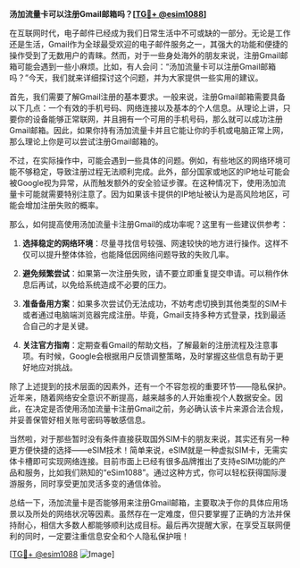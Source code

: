 **汤加流量卡可以注册Gmail邮箱吗？[[TG💪+ @esim1088](https://t.me/s/esim1088)]**

在互联网时代，电子邮件已经成为我们日常生活中不可或缺的一部分。无论是工作还是生活，Gmail作为全球最受欢迎的电子邮件服务之一，其强大的功能和便捷的操作受到了无数用户的青睐。然而，对于一些身处海外的朋友来说，注册Gmail邮箱可能会遇到一些小麻烦。比如，有人会问：“汤加流量卡可以注册Gmail邮箱吗？”今天，我们就来详细探讨这个问题，并为大家提供一些实用的建议。

首先，我们需要了解Gmail注册的基本要求。一般来说，注册Gmail邮箱需要具备以下几点：一个有效的手机号码、网络连接以及基本的个人信息。从理论上讲，只要你的设备能够正常联网，并且拥有一个可用的手机号码，那么就可以成功注册Gmail邮箱。因此，如果你持有汤加流量卡并且它能让你的手机或电脑正常上网，那么理论上你是可以尝试注册Gmail邮箱的。

不过，在实际操作中，可能会遇到一些具体的问题。例如，有些地区的网络环境可能不够稳定，导致注册过程无法顺利完成。此外，部分国家或地区的IP地址可能会被Google视为异常，从而触发额外的安全验证步骤。在这种情况下，使用汤加流量卡可能就需要特别注意了。因为如果该卡提供的IP地址被认为是高风险地区，可能会增加注册失败的概率。

那么，如何提高使用汤加流量卡注册Gmail的成功率呢？这里有一些建议供参考：

1. **选择稳定的网络环境**：尽量寻找信号较强、网速较快的地方进行操作。这样不仅可以提升整体体验，也能降低因网络问题导致的失败几率。

2. **避免频繁尝试**：如果第一次注册失败，请不要立即重复提交申请。可以稍作休息后再试，以免给系统造成不必要的压力。

3. **准备备用方案**：如果多次尝试仍无法成功，不妨考虑切换到其他类型的SIM卡或者通过电脑端浏览器完成注册。毕竟，Gmail支持多种方式登录，找到最适合自己的才是关键。

4. **关注官方指南**：定期查看Gmail的帮助文档，了解最新的注册流程及注意事项。有时候，Google会根据用户反馈调整策略，及时掌握这些信息有助于更好地应对挑战。

除了上述提到的技术层面的因素外，还有一个不容忽视的重要环节——隐私保护。近年来，随着网络安全意识不断提高，越来越多的人开始重视个人数据安全。因此，在决定是否使用汤加流量卡注册Gmail之前，务必确认该卡片来源合法合规，并妥善保管好相关账号密码等敏感信息。

当然啦，对于那些暂时没有条件直接获取国外SIM卡的朋友来说，其实还有另一种更方便快捷的选择——eSIM技术！简单来说，eSIM就是一种虚拟SIM卡，无需实体卡槽即可实现网络连接。目前市面上已经有很多品牌推出了支持eSIM功能的产品和服务，比如我们熟知的“eSim1088”。通过这种方式，你可以轻松获得国际漫游服务，同时享受更加灵活多变的通信体验。

总结一下，汤加流量卡是否能够用来注册Gmail邮箱，主要取决于你的具体应用场景以及所处的网络状况等因素。虽然存在一定难度，但只要掌握了正确的方法并保持耐心，相信大多数人都能够顺利达成目标。最后再次提醒大家，在享受互联网便利的同时，一定要注重信息安全和个人隐私保护哦！

[[TG💪+ @esim1088](https://t.me/s/esim1088) ![Image](https://i.postimg.cc/4NQfJmqS/Snipaste-2025-05-13-00-14-12.png)]